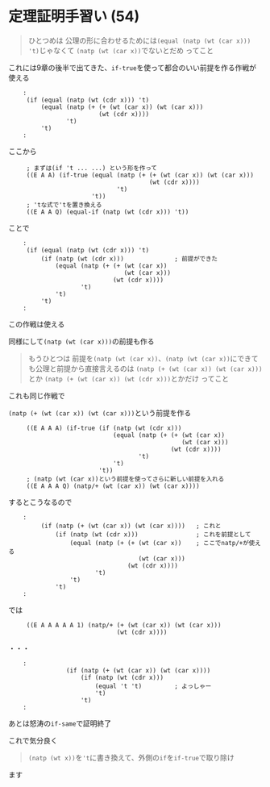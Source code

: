 # 定理証明手習い (54)

> ひとつめは
> 公理の形に合わせるためには`(equal (natp (wt (car x))) 't)`じゃなくて
> `(natp (wt (car x))`でないとだめ
> ってこと

これには9章の後半で出てきた、`if-true`を使って都合のいい前提を作る作戦が使える

```
    :
     (if (equal (natp (wt (cdr x))) 't)
         (equal (natp (+ (+ (wt (car x)) (wt (car x)))
                         (wt (cdr x))))
                't)
         't)
    :
```

ここから

```
     ; まずは(if 't ... ...) という形を作って
     ((E A A) (if-true (equal (natp (+ (+ (wt (car x)) (wt (car x)))
                                       (wt (cdr x))))
                              't)
                       't))
     ; 'tな式で'tを置き換える
     ((E A A Q) (equal-if (natp (wt (cdr x))) 't))
```

ことで

```
    :
     (if (equal (natp (wt (cdr x))) 't)
         (if (natp (wt (cdr x)))              ; 前提ができた
             (equal (natp (+ (+ (wt (car x))
                                (wt (car x)))
                             (wt (cdr x))))
                    't)
             't)
         't)
    :
```

この作戦は使える

同様にして`(natp (wt (car x)))`の前提も作る

> もうひとつは
> 前提を`(natp (wt (car x))`、`(natp (wt (car x))`にできても公理と前提から直接言えるのは
> `(natp (+ (wt (car x)) (wt (car x)))`とか
> `(natp (+ (wt (car x)) (wt (cdr x)))`とかだけ
> ってこと

これも同じ作戦で

`(natp (+ (wt (car x)) (wt (car x)))`という前提を作る

```
     ((E A A A) (if-true (if (natp (wt (cdr x)))
                             (equal (natp (+ (+ (wt (car x))
                                                (wt (car x)))
                                             (wt (cdr x))))
                                    't)
                             't)
                         't))
     ; (natp (wt (car x))という前提を使ってさらに新しい前提を入れる
     ((E A A A Q) (natp/+ (wt (car x)) (wt (car x))))
```

するとこうなるので

```
	:
	     (if (natp (+ (wt (car x)) (wt (car x))))   ; これと
	         (if (natp (wt (cdr x)))                ; これを前提として
	             (equal (natp (+ (+ (wt (car x))    ; ここでnatp/+が使える
	                                (wt (car x)))
	                             (wt (cdr x))))
	                    't)
	             't)
	         't)
    :
```

では

```
     ((E A A A A A 1) (natp/+ (+ (wt (car x)) (wt (car x)))
                              (wt (cdr x))))
```

・・・

```
	:
                (if (natp (+ (wt (car x)) (wt (car x))))
                    (if (natp (wt (cdr x)))
                        (equal 't 't)         ; よっしゃー
                        't)
                    't)
	:
```

あとは怒涛の`if-same`で証明終了

これで気分良く

> `(natp (wt x))`を`'t`に書き換えて、外側の`if`を`if-true`で取り除け

ます



